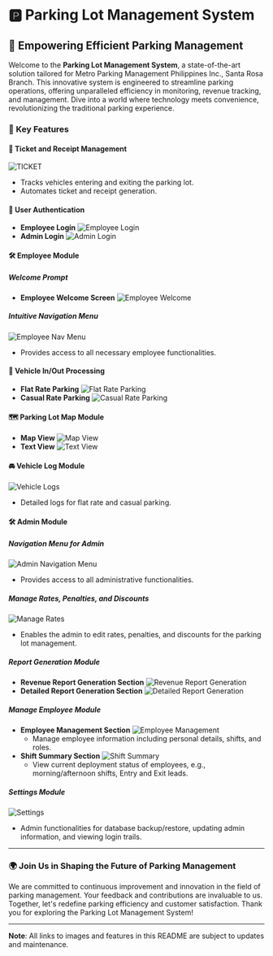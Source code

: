 # 🅿️ Parking Lot Management System

## 🚀 Empowering Efficient Parking Management

Welcome to the **Parking Lot Management System**, a state-of-the-art solution tailored for Metro Parking Management Philippines Inc., Santa Rosa Branch. This innovative system is engineered to streamline parking operations, offering unparalleled efficiency in monitoring, revenue tracking, and management. Dive into a world where technology meets convenience, revolutionizing the traditional parking experience.

### 🌟 Key Features

#### 🎫 Ticket and Receipt Management
![TICKET](https://github.com/CarlosNatanauan/Metro-Parking-Philippines-System/assets/94023674/1055f7a7-c0e3-4db5-a8d7-e4ba496da1dc)
- Tracks vehicles entering and exiting the parking lot.
- Automates ticket and receipt generation.

#### 🔐 User Authentication
- **Employee Login**
  ![Employee Login](https://github.com/CarlosNatanauan/Metro-Parking-Philippines-System/assets/94023674/5861f08c-edf6-410b-82de-948fb6f8051f)
- **Admin Login**
  ![Admin Login](https://github.com/CarlosNatanauan/Metro-Parking-Philippines-System/assets/94023674/0faf8b4f-9ced-4f9a-bd4a-0c0781c62a07)

#### 🛠️ Employee Module

##### Welcome Prompt
- **Employee Welcome Screen**
  ![Employee Welcome](https://github.com/CarlosNatanauan/Metro-Parking-Philippines-System/assets/94023674/0847a268-8e7a-4bba-8280-19aeaa2c75a6)

##### Intuitive Navigation Menu
![Employee Nav Menu](https://github.com/CarlosNatanauan/Metro-Parking-Philippines-System/assets/94023674/433805ba-39c3-4bdd-90a4-a3d061e447cf)
- Provides access to all necessary employee functionalities.

#### 🚗 Vehicle In/Out Processing
- **Flat Rate Parking**
  ![Flat Rate Parking](https://github.com/CarlosNatanauan/Metro-Parking-Philippines-System/assets/94023674/16ea146e-5d6e-479b-acbc-c3f34c11d5b9)
- **Casual Rate Parking**
  ![Casual Rate Parking](https://github.com/CarlosNatanauan/Metro-Parking-Philippines-System/assets/94023674/e966e5ab-0d6f-42f1-868b-f7203788eb3c)

#### 🗺️ Parking Lot Map Module
- **Map View**
  ![Map View](https://github.com/CarlosNatanauan/Metro-Parking-Philippines-System/assets/94023674/4ca8a6fc-6f61-457a-a5e9-e399ca85a20d)
- **Text View**
  ![Text View](https://github.com/CarlosNatanauan/Metro-Parking-Philippines-System/assets/94023674/bec202ed-b47e-4639-8520-2c8e2fdd96b6)

#### 🚘 Vehicle Log Module
![Vehicle Logs](https://github.com/CarlosNatanauan/Metro-Parking-Philippines-System/assets/94023674/9c48f15a-e9aa-46d3-8db2-4ae87d8f2425)
- Detailed logs for flat rate and casual parking.

#### 🛠️ Admin Module

##### Navigation Menu for Admin
![Admin Navigation Menu](https://github.com/CarlosNatanauan/Metro-Parking-Philippines-System/assets/94023674/c77096b2-8cb2-4176-9889-3d25ddf37d09)
- Provides access to all administrative functionalities.

##### Manage Rates, Penalties, and Discounts
![Manage Rates](https://github.com/CarlosNatanauan/Metro-Parking-Philippines-System/assets/94023674/68c28f19-4733-4f13-83cc-fcc453d5a7d0)
- Enables the admin to edit rates, penalties, and discounts for the parking lot management.

##### Report Generation Module
- **Revenue Report Generation Section**
  ![Revenue Report Generation](https://github.com/CarlosNatanauan/Metro-Parking-Philippines-System/assets/94023674/42cdfe8d-4433-455a-ade4-0c30ce4a63cf)
- **Detailed Report Generation Section**
  ![Detailed Report Generation](https://github.com/CarlosNatanauan/Metro-Parking-Philippines-System/assets/94023674/8b5ae4d7-9eba-4a7d-8012-0f087a12c8c1)

##### Manage Employee Module
- **Employee Management Section**
  ![Employee Management](https://github.com/CarlosNatanauan/Metro-Parking-Philippines-System/assets/94023674/bbbfc780-402f-49a5-904d-0b7944caa5fd)
  - Manage employee information including personal details, shifts, and roles.
- **Shift Summary Section**
  ![Shift Summary](https://github.com/CarlosNatanauan/Metro-Parking-Philippines-System/assets/94023674/2d7f6093-940f-4475-92dd-900518471605)
  - View current deployment status of employees, e.g., morning/afternoon shifts, Entry and Exit leads.

##### Settings Module
![Settings](https://github.com/CarlosNatanauan/Metro-Parking-Philippines-System/assets/94023674/2e23c5a6-81c3-4829-a6ab-6b652d864f68)
- Admin functionalities for database backup/restore, updating admin information, and viewing login trails.

---

### 🌍 Join Us in Shaping the Future of Parking Management

We are committed to continuous improvement and innovation in the field of parking management. Your feedback and contributions are invaluable to us. Together, let's redefine parking efficiency and customer satisfaction. Thank you for exploring the Parking Lot Management System!

---

**Note**: All links to images and features in this README are subject to updates and maintenance.
